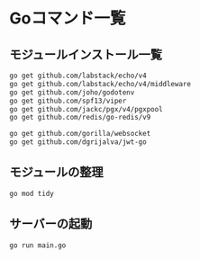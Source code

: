 # Goコマンド一覧

## モジュールインストール一覧

```bash
go get github.com/labstack/echo/v4
go get github.com/labstack/echo/v4/middleware
go get github.com/joho/godotenv
go get github.com/spf13/viper
go get github.com/jackc/pgx/v4/pgxpool
go get github.com/redis/go-redis/v9

go get github.com/gorilla/websocket
go get github.com/dgrijalva/jwt-go
```

## モジュールの整理

```bash
go mod tidy
```

## サーバーの起動

```bash
go run main.go
```